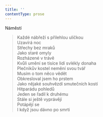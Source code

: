 ```yaml
---
title: ''
contentType: prose
---
```


Náměstí

> Každé nábřeží s přilehlou uličkou  
> Uzavírá noc  
> Střechy bez mraků  
> Jako staré omyly  
> Rozházené v trávě  
> Kvůli umění se tisíce lidí svlékly donaha  
> Plečnikův kostel nemění svou tvář  
> Musím o tom něco vědět  
> Obkresloval jsem ho prstem  
> Jako nějaké souhvězdí smutečních kostí  
> Hitparádu pohledů  
> Jeden se řadil k druhému  
> Stále si ještě vyprávějí  
> Potápějí se  
> I když jsou dávno po smrti
